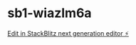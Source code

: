 # sb1-wiazlm6a

[Edit in StackBlitz next generation editor ⚡️](https://stackblitz.com/~/github.com/saikothasan/sb1-wiazlm6a)